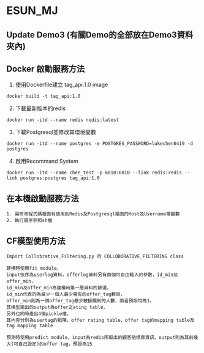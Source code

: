 # ESUN_MJ
## Update Demo3 (有關Demo的全部放在Demo3資料夾內)
## Docker 啟動服務方法

1. 使用Dockerfile建立 tag_api:1.0 image
```
docker build -t tag_api:1.0 
```
2. 下載最新版本的redis
```
docker run -itd --name redis redis:latest
```
3. 下載Postgresql並修改其環境變數
```
docker run -itd --name postgres -e POSTGRES_PASSWORD=lukechen0419 -d postgres
```
4. 啟用Recommand System
```
docker run -itd --name chen_test -p 6010:6010 --link redis:redis --link postgres:postgres tag_api:1.0
```
## 在本機啟動服務方法
```
1. 需修改程式碼裡面有使用到Redis及Postgresql裡面的Host及Username等變數
2. 執行順序參照sh檔
```

## CF模型使用方法
```
Import Collobrative_Filtering.py 的 COLLOBORATIVE_FILTERING class
```
```
建模時使用fit module，
input依序為userlog資料，offerlog資料另有兩個可自由輸入的參數，id_min及offer_min，
id_min及offer_min為建模時第一層資料的篩選，
id_min代表的為最少一個人最少需有的offer_tag數目，
offer_min則為一個offer_tag最少被接觸到的人數，兩者預設均為1，
其模型跑出的output為offer之ating table，
另外也同時產出4個pickle檔，
其內容分別為usertag的矩陣，offer rating table，offer tag的mapping table及tag mapping table
```
```
預測時使用predict module，input為redis所取出的顧客貼標庫資訊，output則為其前幾大(可自己設定)的offer tag，預設為15
```
